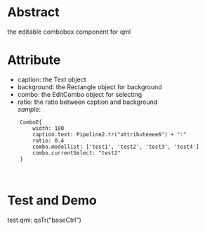 # Abstract
the editable combobox component for qml  

# Attribute
* caption: the Text object  
* background: the Rectangle object for background  
* combo: the EditCombo object for selecting  
* ratio: the ratio between caption and background  
_sample_:  
```
    ComboE{
        width: 180
        caption.text: Pipeline2.tr("attributeeee6") + ":"
        ratio: 0.4
        combo.modellist: ['test1', 'test2', 'test3', 'test4']
        combo.currentSelect: "test2"
    }
```  
</br>

# Test and Demo
test.qml: qsTr("baseCtrl")  
</br>